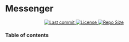 # Messenger 

<div align="center"><p>
    <a href="https://github.com/Messenger-UTM-Project/Messenger/pulse">
      <img alt="Last commit" src="https://img.shields.io/github/last-commit/Messenger-UTM-Project/Messenger?style=for-the-badge&logo=starship&color=8bd5ca&logoColor=D9E0EE&labelColor=302D41"/>
    </a>
    <a href="https://github.com/Messenger-UTM-Project/Messenger/blob/main/LICENSE">
      <img alt="License" src="https://img.shields.io/github/license/Messenger-UTM-Project/Messenger?style=for-the-badge&logo=starship&color=ee999f&logoColor=D9E0EE&labelColor=302D41" />
    </a>
    <a href="https://github.com/Messenger-UTM-Project/Messenger">
      <img alt="Repo Size" src="https://img.shields.io/github/repo-size/Messenger-UTM-Project/Messenger?color=%23DDB6F2&label=SIZE&logo=codesandbox&style=for-the-badge&logoColor=D9E0EE&labelColor=302D41" />
    </a>
</p></div>

### Table of contents
